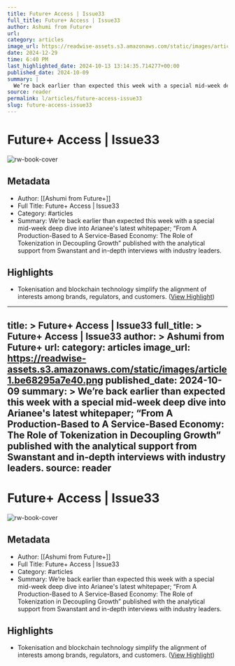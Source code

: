 ```yaml
---
title: Future+ Access | Issue33
full_title: Future+ Access | Issue33
author: Ashumi from Future+
url: 
category: articles
image_url: https://readwise-assets.s3.amazonaws.com/static/images/article1.be68295a7e40.png
date: 2024-12-29
time: 6:40 PM
last_highlighted_date: 2024-10-13 13:14:35.714277+00:00
published_date: 2024-10-09
summary: |
  We’re back earlier than expected this week with a special mid-week deep dive into Arianee's latest whitepaper; “From A Production-Based to A Service-Based Economy: The Role of Tokenization in Decoupling Growth” published with the analytical support from Swanstant and in-depth interviews with industry leaders.
source: reader
permalink: l/articles/future-access-issue33
slug: future-access-issue33
---
```

# Future+ Access | Issue33

![rw-book-cover](https://readwise-assets.s3.amazonaws.com/static/images/article1.be68295a7e40.png)

## Metadata
- Author: [[Ashumi from Future+]]
- Full Title: Future+ Access | Issue33
- Category: #articles
- Summary: We’re back earlier than expected this week with a special mid-week deep dive into Arianee's latest whitepaper; “From A Production-Based to A Service-Based Economy: The Role of Tokenization in Decoupling Growth” published with the analytical support from Swanstant and in-depth interviews with industry leaders.

## Highlights
- Tokenisation and blockchain technology simplify the alignment of interests among brands, regulators, and customers. ([View Highlight](https://read.readwise.io/read/01ja308ctpedggc4sgq1cbw165))


---
title: >
  Future+ Access | Issue33
full_title: >
  Future+ Access | Issue33
author: >
  Ashumi from Future+
url: 
category: articles
image_url: https://readwise-assets.s3.amazonaws.com/static/images/article1.be68295a7e40.png
published_date: 2024-10-09
summary: >
  We’re back earlier than expected this week with a special mid-week deep dive into Arianee's latest whitepaper; “From A Production-Based to A Service-Based Economy: The Role of Tokenization in Decoupling Growth” published with the analytical support from Swanstant and in-depth interviews with industry leaders.
source: reader
---
# Future+ Access | Issue33

![rw-book-cover](https://readwise-assets.s3.amazonaws.com/static/images/article1.be68295a7e40.png)

## Metadata
- Author: [[Ashumi from Future+]]
- Full Title: Future+ Access | Issue33
- Category: #articles
- Summary: We’re back earlier than expected this week with a special mid-week deep dive into Arianee's latest whitepaper; “From A Production-Based to A Service-Based Economy: The Role of Tokenization in Decoupling Growth” published with the analytical support from Swanstant and in-depth interviews with industry leaders.

## Highlights
- Tokenisation and blockchain technology simplify the alignment of interests among brands, regulators, and customers. ([View Highlight](https://read.readwise.io/read/01ja308ctpedggc4sgq1cbw165))


